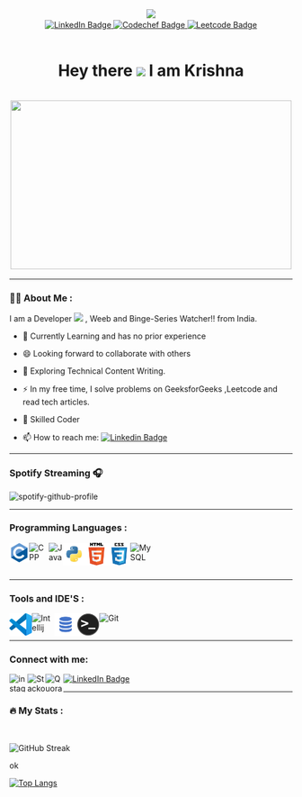 <div id="header" align="center">
  <img src="https://media.giphy.com/media/M9gbBd9nbDrOTu1Mqx/giphy.gif" width="100"/>
  <div id="badges">
    <a href="https://www.linkedin.com/in/krishna-t-64bb3a204">
      <img src="https://img.shields.io/badge/LinkedIn-blue?style=for-the-badge&logo=linkedin&logoColor=white" alt="LinkedIn Badge"/>
    </a>
    <a href="https://www.codechef.com/users/krishna5503">
      <img src="https://img.shields.io/badge/CodeChef-%23964B00.svg?style=for-the-badge&logo=CodeChef&logoColor=white" alt="Codechef Badge"/>
    </a>
       <a href="https://leetcode.com/Krishna_cs20/">
      <img src="https://img.shields.io/badge/LeetCode-000000?style=for-the-badge&logo=LeetCode&logoColor=#d16c06" alt="Leetcode Badge"/>
    </a>
  </div>
  <img src="https://komarev.com/ghpvc/?username=Krishnacoder528&style=flat-square&color=blue" alt=""/>
  <h1>
    Hey there
    <img src="https://media.giphy.com/media/hvRJCLFzcasrR4ia7z/giphy.gif" width="30px"/>
    I am Krishna
  </h1>
  </div>
  <br>
  <div align="center">
  <img src="https://media.giphy.com/media/dWesBcTLavkZuG35MI/giphy.gif" width="500" height="300"/>
  </div>
  
---
  ### 👨‍💻 About Me :
I am a  Developer <img src="https://media.giphy.com/media/WUlplcMpOCEmTGBtBW/giphy.gif" width="30"> , Weeb and Binge-Series Watcher!! from India.
- :telescope: Currently Learning and has no prior experience

- 😄 Looking forward to collaborate with others

- :seedling: Exploring Technical Content Writing.

- :zap: In my free time, I solve problems on GeeksforGeeks ,Leetcode and read tech articles.

- 🥇 Skilled  Coder

- :mailbox: How to reach me: [![Linkedin Badge](https://img.shields.io/badge/-krishna-blue?style=flat&logo=Linkedin&logoColor=white)](https://www.linkedin.com/in/krishna-t-64bb3a204)


---

### Spotify Streaming 🎧
![spotify-github-profile](https://spotify-github-profile.vercel.app/api/view?uid=31i6kun2dwsyhtfrs3dtexobf5vy&cover_image=true&theme=novatorem)
<br>

---

### Programming Languages :
<div> 
<img align="left" alt="C" width="35px" src="https://github.com/devicons/devicon/blob/master/icons/c/c-original.svg" />
<img align="left" alt="CPP" width="35px" src="https://github.com/PremApk/PremApk/blob/main/imgs/c.svg" />
<img align="left" alt="Java" width="25px" src="https://github.com/PremApk/PremApk/blob/main/imgs/jee.svg" />
<img align="left" alt="Python" width="40px" src="https://raw.githubusercontent.com/github/explore/80688e429a7d4ef2fca1e82350fe8e3517d3494d/topics/python/python.png" />
<img align="left" alt="HTML" width="40px" src="https://raw.githubusercontent.com/github/explore/80688e429a7d4ef2fca1e82350fe8e3517d3494d/topics/html/html.png" />
<img align="left" alt="CSS3" width="40px" src="https://raw.githubusercontent.com/github/explore/80688e429a7d4ef2fca1e82350fe8e3517d3494d/topics/css/css.png" />
<img align="left" alt="MySQL" width="40px" src="https://github.com/PremApk/PremApk/blob/main/imgs/mysql-6.svg" />
<br>
</div>
<br>
<br>

---

### Tools and IDE'S :

<div>

 <img align="left" alt="Visual Studio Code" width="40px" src="https://raw.githubusercontent.com/github/explore/80688e429a7d4ef2fca1e82350fe8e3517d3494d/topics/visual-studio-code/visual-studio-code.png" />
  <img align="left" alt="Intellij" width="40px" src="https://github.com/PremApk/PremApk/blob/main/imgs/intellij-idea.svg" />
  <img align="left" alt="SQL" width="40px" src="https://raw.githubusercontent.com/github/explore/80688e429a7d4ef2fca1e82350fe8e3517d3494d/topics/sql/sql.png" />
  <img align="left" alt="Terminal" width="40px" src="https://raw.githubusercontent.com/github/explore/80688e429a7d4ef2fca1e82350fe8e3517d3494d/topics/terminal/terminal.png" />
  <img align="left" alt="Git" width="40px" src="https://github.com/PremApk/PremApk/blob/main/imgs/git.svg" /> 
  
  </div>
  <br>
  <br>
  
---

### Connect with me:

<div>

 <a href="https://www.linkedin.com/in/krishna-t-64bb3a204">
      <img height="32" width="32" src="https://github.com/PremApk/PremApk/blob/main/imgs/linkedin.svg" alt="LinkedIn Badge"/>
  </a>

  <a href="https://www.instagram.com/krishna_553_/">
      <img align="left" height="32" width="32" src="https://github.com/PremApk/PremApk/blob/main/imgs/instagram.svg" alt="instagram Badge"/>
  </a>
  
   <a href="https://stackoverflow.com/users/20852371/krishna-t">
      <img align="left" height="32" width="32" src="https://upload.wikimedia.org/wikipedia/commons/e/ef/Stack_Overflow_icon.svg" alt="Stackoverflow Badge"/>
  </a>
  
   <a href="https://www.quora.com/profile/KRISHNA-T-203">
      <img align="left" height="32" width="32" src="https://github.com/PremApk/PremApk/blob/main/imgs/quora.svg" alt="Quora Badge"/>
  </a>
  
</div>

---
  
### :fire: My Stats :

<br>

![GitHub Streak](https://github-readme-stats.vercel.app/api?username=Krishnacoder528&show_icons=true&hide_border=trusse&theme=aura)



ok

[![Top Langs](https://github-readme-stats.vercel.app/api/top-langs/?username=Krishnacoder528&layout=compact&theme=aura)](https://github.com/anuraghazra/github-readme-stats)




 
 
 
